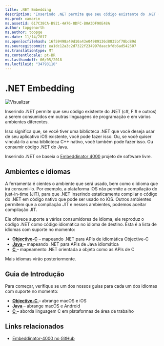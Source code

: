 ```yaml
---
title: .NET Embedding
description: 'Inserindo .NET permite que seu código existente do .NET (c#, F # e outros) para ser consumido pelo código escrito em outras linguagens de programação.'
ms.prod: xamarin
ms.assetid: 617C38CA-B921-4A76-8DFC-B0A3DF90E48A
author: topgenorth
ms.author: toopge
ms.date: 11/14/2017
ms.openlocfilehash: 16f59498a49d10a43e04989136d8835bf78bd89d
ms.sourcegitcommit: ea1dc12a3c2d7322f234997daacbfdb6ad542507
ms.translationtype: MT
ms.contentlocale: pt-BR
ms.lasthandoff: 06/05/2018
ms.locfileid: "34793110"
---
```

# <a name="net-embedding"></a>.NET Embedding

![Visualizar](~/media/shared/preview.png)

Inserindo .NET permite que seu código existente do .NET (c#, F # e outros) a serem consumidos em outras linguagens de programação e em vários ambientes diferentes.

Isso significa que, se você tiver uma biblioteca .NET que você deseja usar de seu aplicativo iOS existente, você pode fazer isso.   Ou, se você quiser vinculá-lo a uma biblioteca C++ nativo, você também pode fazer isso.   Ou consumir código .NET do Java.

Inserindo .NET se baseia o [Embeddinator 4000](https://github.com/mono/Embeddinator-4000) projeto de software livre.

## <a name="environments-and-languages"></a>Ambientes e idiomas

A ferramenta é cientes o ambiente que será usado, bem como o idioma que irá consumi-lo.   Por exemplo, a plataforma iOS não permite a compilação do just-in-time (JIT), para que .NET inserindo estaticamente compilar o código do .NET em código nativo que pode ser usado no iOS.  Outros ambientes permitem que a compilação JIT e nesses ambientes, podemos aceitar compilação JIT.

Ele oferece suporte a vários consumidores de idioma, ele reproduz o código .NET como código idiomática no idioma de destino.   Esta é a lista de idiomas com suporte no momento:

- [**Objective-C** ](objective-c/index.md) – mapeando .NET para APIs de idiomática Objective-C
- [**Java** ](android/index.md) – mapeando .NET para APIs de Java idiomática
- [**C** ](get-started/c.md) – mapeamento .NET orientada a objeto como as APIs de C

Mais idiomas virão posteriormente.

## <a name="getting-started"></a>Guia de Introdução

Para começar, verifique se um dos nossos guias para cada um dos idiomas com suporte no momento:

- [**Objective-C** ](get-started/objective-c/index.md) – abrange macOS e iOS
- [**Java** ](get-started/java/index.md) – abrange macOS e Android
- [**C** ](get-started/c.md) – aborda linguagem C em plataformas de área de trabalho

## <a name="related-links"></a>Links relacionados

- [Embeddinator-4000 no GitHub](https://github.com/mono/Embeddinator-4000)
